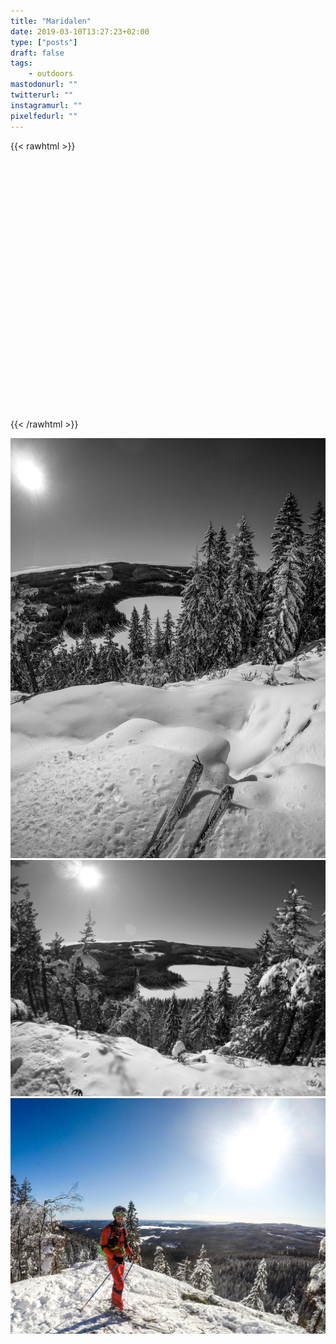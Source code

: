 ```yaml
---
title: "Maridalen"
date: 2019-03-10T13:27:23+02:00
type: ["posts"]
draft: false
tags:
    - outdoors
mastodonurl: ""
twitterurl: ""
instagramurl: ""
pixelfedurl: ""
---
```


<!--more-->
{{< rawhtml >}}
<link rel="stylesheet" href="/js/leaflet/leaflet.css" />
<script src="/js/leaflet/leaflet.js"></script>
<script src="/js/gpx.js"></script>

<div id="map" style="height: 400px; width: 100%;"></div>

<script>
        var map = L.map('map');//.setView([60.14, 10.25], 11);
        L.tileLayer('http://opencache.statkart.no/gatekeeper/gk/gk.open_gmaps?layers=topo4&zoom={z}&x={x}&y={y}', {
            attribution: '<a href="http://www.kartverket.no/">Kartverket</a>'
        }).addTo(map);
        var gpx = '/posts/20190310-maridalen/høgruta-i-maridalen.gpx'; 
        new L.GPX(gpx, {
            async: true,
            marker_options: {
                startIconUrl: '../images/pin-icon-start.png',
                endIconUrl:   '../images/pin-icon-end.png',
                shadowUrl:    '../images/pin-shadow.png',
                //clickable: true,
                //showRouteInfo: true
            },
        }).on('loaded', function(e) {
            map.fitBounds(e.target.getBounds());
        }).addTo(map);
</script>
{{< /rawhtml >}}

![](/posts/20190310-maridalen/maridalen01.jpg)
![](/posts/20190310-maridalen/maridalen02.jpg)
![](/posts/20190310-maridalen/maridalen03.jpg)

